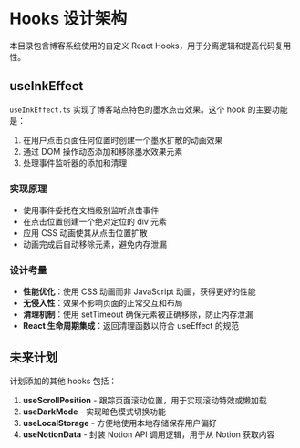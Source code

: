 # Hooks 设计架构

本目录包含博客系统使用的自定义 React Hooks，用于分离逻辑和提高代码复用性。

## useInkEffect

`useInkEffect.ts` 实现了博客站点特色的墨水点击效果。这个 hook 的主要功能是：

1. 在用户点击页面任何位置时创建一个墨水扩散的动画效果
2. 通过 DOM 操作动态添加和移除墨水效果元素
3. 处理事件监听器的添加和清理

### 实现原理

- 使用事件委托在文档级别监听点击事件
- 在点击位置创建一个绝对定位的 div 元素
- 应用 CSS 动画使其从点击位置扩散
- 动画完成后自动移除元素，避免内存泄漏

### 设计考量

- **性能优化**：使用 CSS 动画而非 JavaScript 动画，获得更好的性能
- **无侵入性**：效果不影响页面的正常交互和布局
- **清理机制**：使用 setTimeout 确保元素被正确移除，防止内存泄漏
- **React 生命周期集成**：返回清理函数以符合 useEffect 的规范

## 未来计划

计划添加的其他 hooks 包括：

1. **useScrollPosition** - 跟踪页面滚动位置，用于实现滚动特效或懒加载
2. **useDarkMode** - 实现暗色模式切换功能
3. **useLocalStorage** - 方便地使用本地存储保存用户偏好
4. **useNotionData** - 封装 Notion API 调用逻辑，用于从 Notion 获取内容